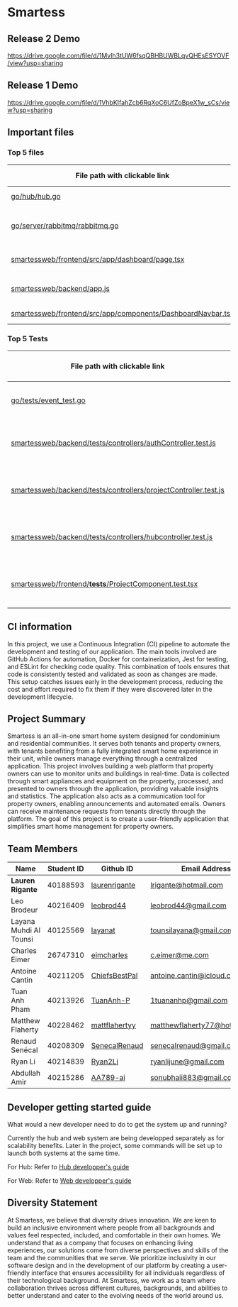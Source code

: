 # Smartess
## Release 2 Demo
https://drive.google.com/file/d/1MvIh3tUW6fsqQBHBUWBLqvQHEsESYOVF/view?usp=sharing
## Release 1 Demo
https://drive.google.com/file/d/1VhbKIfahZcb6RqXoC6UfZoBpeX1w_sCs/view?usp=sharing

## Important files
### Top 5 files
  
| File path with clickable link | Purpose (1 line description) |
|------|------------|
|[go/hub/hub.go](https://github.com/leobrod44/Smartess/blob/main/go/hub/hub.go)|Intercepts hub events and logs to server|
|[go/server/rabbitmq/rabbitmq.go](https://github.com/leobrod44/Smartess/blob/main/go/server/rabbitmq/rabbitmq.go)|Server; main backend processor and orchestrator of microservices/managers|
|[smartessweb/frontend/src/app/dashboard/page.tsx](https://github.com/leobrod44/Smartess/blob/main/smartessweb/frontend/src/app/dashboard/page.tsx)|Dashboard page, main entry for multiple components. |
|[smartessweb/backend/app.js](https://github.com/leobrod44/Smartess/blob/main/smartessweb/backend/app.js)|Main entry for the backend (Web) and contains all routes|
|[smartessweb/frontend/src/app/components/DashboardNavbar.tsx](https://github.com/leobrod44/Smartess/blob/main/smartessweb/frontend/src/app/components/DashboardNavbar.tsx)|Navigation bar used across the whole web|
### Top 5 Tests
| File path with clickable link | Purpose (1 line description) |
|------|------------|
|[go/tests/event_test.go](https://github.com/leobrod44/Smartess/blob/main/go/tests/event_test.go)|Integration test for hub events interception|
|[smartessweb/backend/tests/controllers/authController.test.js](https://github.com/leobrod44/Smartess/blob/main/smartessweb/backend/tests/controllers/authController.test.js)|Tests behavior of web authorization system|
|[smartessweb/backend/tests/controllers/projectController.test.js](https://github.com/leobrod44/Smartess/blob/main/smartessweb/backend/tests/controllers/projectController.test.js)|Tests behavior of projects data retrieval for web|
|[smartessweb/backend/tests/controllers/hubcontroller.test.js](https://github.com/leobrod44/Smartess/blob/main/smartessweb/backend/tests/controllers/hubcontroller.test.js)|Tests behavior of hubs data retrieval for web|
|[smartessweb/frontend/__tests__/ProjectComponent.test.tsx](https://github.com/leobrod44/Smartess/blob/main/smartessweb/frontend/__tests__/ProjectComponent.test.tsx)|Test the frontend Project component’s behavior|

## CI information

In this project, we use a Continuous Integration (CI) pipeline to automate the development and testing of our application. The main tools involved are GitHub Actions for automation, Docker for containerization, Jest for testing, and ESLint for checking code quality. This combination of tools ensures that code is consistently tested and validated as soon as changes are made. This setup catches issues early in the development process, reducing the cost and effort required to fix them if they were discovered later in the development lifecycle.


## Project Summary 
Smartess is an all-in-one smart home system designed for condominium and residential communities. It serves both tenants and property owners, with tenants benefiting from a fully integrated smart home experience in their unit, while owners manage everything through a centralized application. This project involves building a web platform that property owners can use to monitor units and buildings in real-time. Data is collected through smart appliances and equipment on the property, processed, and presented to owners through the application, providing valuable insights and statistics. The application also acts as a communication tool for property owners, enabling announcements and automated emails. Owners can receive maintenance requests from tenants directly through the platform. The goal of this project is to create a user-friendly application that simplifies smart home management for property owners. 


## Team Members
  
| Name | Student ID | Github ID | Email Address|
|------|------------|-----------|--------------|
|**Lauren Rigante**| 40188593| [laurenrigante](https://github.com/laurenrigante)| lrigante@hotmail.com|
|Leo Brodeur|40216409|[leobrod44](https://github.com/leobrod44)| leobrod44@gmail.com|
|Layana Muhdi Al Tounsi| 40125569| [layanat](https://github.com/layanat)| tounsilayana@gmail.com |
|Charles Eimer|26747310|[eimcharles](https://github.com/eimcharles)|c.eimer@me.com|
|Antoine Cantin|40211205|[ChiefsBestPal](https://github.com/ChiefsBestPal)|antoine.cantin@icloud.com|
|Tuan Anh Pham|40213926|[TuanAnh-P](https://github.com/TuanAnh-P)|1tuananhp@gmail.com|
|Matthew Flaherty|40228462|[mattflahertyy](https://github.com/mattflahertyy) | matthewflaherty77@hotmail.com |
|Renaud Senécal|40208309|[SenecalRenaud](https://github.com/SenecalRenaud)|senecalrenaud@gmail.com|
|Ryan Li|40214839|[Ryan2Li](https://github.com/Ryan2Li)|ryanlijune@gmail.com|
|Abdullah Amir|40215286|[AA789-ai](https://github.com/AA789-ai)|sonubhaii883@gmail.com|



## Developer getting started guide
What would a new developer need to do to get the system up and running?

Currently the hub and web system are being developped separately as for scalability benefits. Later in the project, some commands will be set up to launch both systems at the same time.

For Hub: Refer to [Hub developper's guide](https://github.com/leobrod44/Smartess/blob/main/go#readme)

For Web: Refer to [Web developper's guide](https://github.com/leobrod44/Smartess/tree/main/smartessweb#readme)


## Diversity Statement

At Smartess, we believe that diversity drives innovation. We are keen to build an inclusive environment where people from all backgrounds and values feel respected, included, and comfortable in their own homes. We understand that as a company that focuses on enhancing living experiences, our solutions come from diverse perspectives and skills of the team and the communities that we serve. We prioritize inclusivity in our software design and in the development of our platform by creating a user-friendly interface that ensures accessibility for all individuals regardless of their technological background. At Smartess, we work as a team where collaboration thrives across different cultures, backgrounds, and abilities to better understand and cater to the evolving needs of the world around us.
